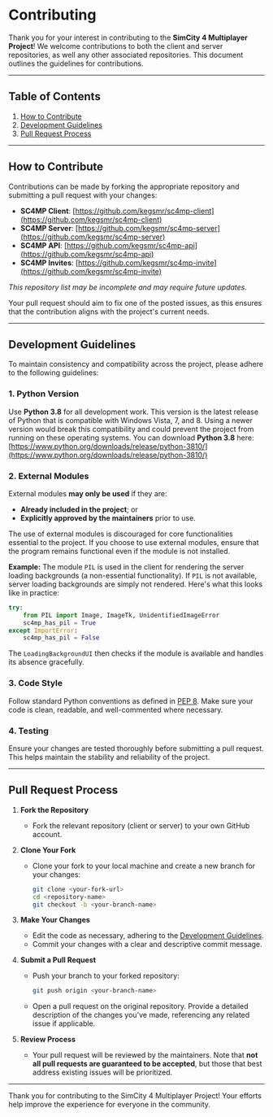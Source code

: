 # Contributing

Thank you for your interest in contributing to the **SimCity 4 Multiplayer Project**! We welcome contributions to both the client and server repositories, as well any other associated repositories. This document outlines the guidelines for contributions.

---

## Table of Contents

1. [How to Contribute](#how-to-contribute)  
2. [Development Guidelines](#development-guidelines)  
3. [Pull Request Process](#pull-request-process)  

---

## How to Contribute

Contributions can be made by forking the appropriate repository and submitting a pull request with your changes:  

- **SC4MP Client**: [https://github.com/kegsmr/sc4mp-client](https://github.com/kegsmr/sc4mp-client)  
- **SC4MP Server**: [https://github.com/kegsmr/sc4mp-server](https://github.com/kegsmr/sc4mp-server)  
- **SC4MP API**: [https://github.com/kegsmr/sc4mp-api](https://github.com/kegsmr/sc4mp-api)
- **SC4MP Invites**: [https://github.com/kegsmr/sc4mp-invite](https://github.com/kegsmr/sc4mp-invite)

*This repository list may be incomplete and may require future updates.*

Your pull request should aim to fix one of the posted issues, as this ensures that the contribution aligns with the project's current needs.

---

## Development Guidelines

To maintain consistency and compatibility across the project, please adhere to the following guidelines:

### 1. Python Version  
Use **Python 3.8** for all development work. This version is the latest release of Python that is compatible with Windows Vista, 7, and 8. Using a newer version would break this compatibility and could prevent the project from running on these operating systems. You can download **Python 3.8** here:  
[https://www.python.org/downloads/release/python-3810/](https://www.python.org/downloads/release/python-3810/)

### 2. External Modules  
External modules **may only be used** if they are:  
- **Already included in the project**; or  
- **Explicitly approved by the maintainers** prior to use.  

The use of external modules is discouraged for core functionalities essential to the project. If you choose to use external modules, ensure that the program remains functional even if the module is not installed.

**Example:** The module `PIL` is used in the client for rendering the server loading backgrounds (a non-essential functionality). If `PIL` is not available, server loading backgrounds are simply not rendered. Here's what this looks like in practice:

```python
try:
    from PIL import Image, ImageTk, UnidentifiedImageError
    sc4mp_has_pil = True
except ImportError:
    sc4mp_has_pil = False
```

The `LoadingBackgroundUI` then checks if the module is available and handles its absence gracefully.

### 3. Code Style  
Follow standard Python conventions as defined in [PEP 8](https://peps.python.org/pep-0008/). Make sure your code is clean, readable, and well-commented where necessary.

### 4. Testing  
Ensure your changes are tested thoroughly before submitting a pull request. This helps maintain the stability and reliability of the project.

---

## Pull Request Process

1. **Fork the Repository**  
   - Fork the relevant repository (client or server) to your own GitHub account.

2. **Clone Your Fork**  
   - Clone your fork to your local machine and create a new branch for your changes:  
     ```bash
     git clone <your-fork-url>
     cd <repository-name>
     git checkout -b <your-branch-name>
     ```

3. **Make Your Changes**  
   - Edit the code as necessary, adhering to the [Development Guidelines](#development-guidelines).  
   - Commit your changes with a clear and descriptive commit message.

4. **Submit a Pull Request**  
   - Push your branch to your forked repository:  
     ```bash
     git push origin <your-branch-name>
     ```  
   - Open a pull request on the original repository. Provide a detailed description of the changes you’ve made, referencing any related issue if applicable.

5. **Review Process**  
   - Your pull request will be reviewed by the maintainers. Note that **not all pull requests are guaranteed to be accepted**, but those that best address existing issues will be prioritized.

---

Thank you for contributing to the SimCity 4 Multiplayer Project! Your efforts help improve the experience for everyone in the community.
